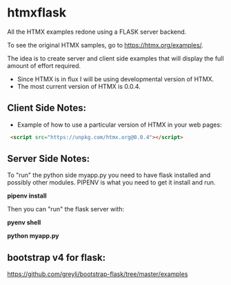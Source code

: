 # htmxflask
All the HTMX examples redone using a FLASK server backend.  

To see the original HTMX samples, go to 
https://htmx.org/examples/. 

The idea is to create server and client side examples 
that will display the full amount of effort required.

* Since HTMX is in flux I will be using developmental version of HTMX.  
* The most current version of HTMX is 0.0.4.

## Client Side Notes:

* Example of how to use a particular version of HTMX in your web pages:

```html
 <script src="https://unpkg.com/htmx.org@0.0.4"></script>
 ```
 
 ## Server Side Notes:
 
 To "run" the python side myapp.py you need to have flask installed and possibly other
 modules. PIPENV is what you need to get it install and run.
 
 **pipenv install**
 
Then you can "run" the flask server with:

**pyenv shell**

**python myapp.py**

 ## bootstrap v4 for flask:

https://github.com/greyli/bootstrap-flask/tree/master/examples


 
 
